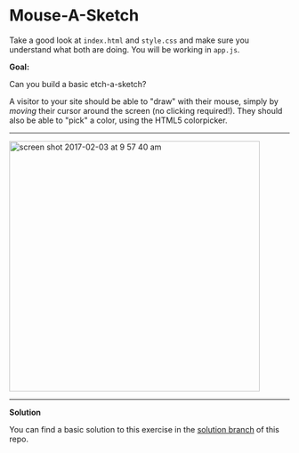 # Mouse-A-Sketch

Take a good look at `index.html` and `style.css` and make sure you understand what both are doing. You will be working in `app.js`.

**Goal:**

Can you build a basic etch-a-sketch?

A visitor to your site should be able to "draw" with their mouse, simply by *moving* their cursor around the screen (no clicking required!). They should also be able to "pick" a color, using the HTML5 colorpicker.

<hr>
<img width="450" alt="screen shot 2017-02-03 at 9 57 40 am" src="https://cloud.githubusercontent.com/assets/1489337/22602344/abf7abc8-e9f7-11e6-8c0a-523d9aeade77.png">
<hr>

**Solution**

You can find a basic solution to this exercise in the [solution branch](https://github.com/nathanallen/mouse-a-sketch/tree/solution) of this repo.

